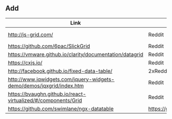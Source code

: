 ## Add
|Link|Sources|Message|Update|
|----|------|--------|------|
|http://js-grid.com/|Reddit|In process...|14/02/2017|
|https://github.com/6pac/SlickGrid|Reddit|Soon|15/02/2017|
|https://vmware.github.io/clarity/documentation/datagrid|Reddit|x|--/--/----|
|https://cxjs.io/|Reddit|x|--/--/----|
|http://facebook.github.io/fixed-data-table/|2xReddit|x|--/--/----|
|http://www.jqwidgets.com/jquery-widgets-demo/demos/jqxgrid/index.htm|Reddit|Pull Request|15/02/2017|
|https://bvaughn.github.io/react-virtualized/#/components/Grid|Reddit|Sent|14/02/2017|
|https://github.com/swimlane/ngx-datatable|https://github.com/AmitMY/grids/issues/1|Sent|14/02/2017|